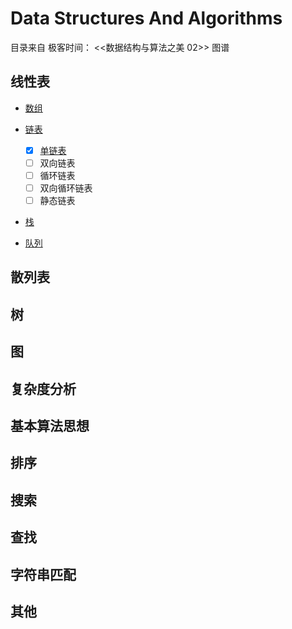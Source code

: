# Data Structures And Algorithms

目录来自 极客时间： <<数据结构与算法之美 02>> 图谱

## 线性表

- [数组](./data_structures/Array.ipynb)

- [链表](./data_structures/linked_list)
  - [X] [单链表](./data_structures/linked_list/link_list.ipynb)
  - [ ] 双向链表
  - [ ] 循环链表
  - [ ] 双向循环链表
  - [ ] 静态链表

- [栈](./data_structures/linked_list/stack.ipynb)



- [队列](./data_structures/linked_list/queue.ipynb)



## 散列表

## 树

## 图

## 复杂度分析

## 基本算法思想

## 排序

## 搜索

## 查找

## 字符串匹配

## 其他
